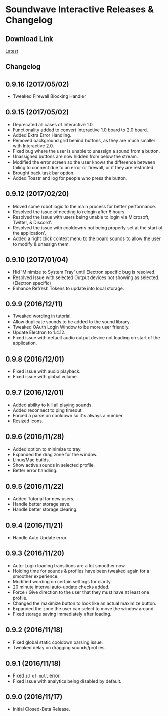 # Soundwave Interactive Releases & Changelog

## Download Link

[Latest](https://github.com/DeekyJay/SoundwaveInteractive-releases/releases/latest)

## Changelog

## 0.9.16 (2017/05/02)
- Tweaked Firewall Blocking Handler

## 0.9.15 (2017/05/02)
- Deprecated all cases of Interactive 1.0.
- Functionality added to convert Interactive 1.0 board to 2.0 board.
- Added Extra Error Handling.
- Removed background grid behind buttons, as they are much smaller with Interactive 2.0.
- Fixed bug where the user is unable to unassign a sound from a button.
- Unassigned buttons are now hidden from below the stream.
- Modified the error screen so the user knows the difference between failing to connect due to an error or firewall, or if they are restricted.
- Brought back task bar option.
- Added Toastr and log for people who press the button.

## 0.9.12 (2017/02/20)
 - Moved some robot logic to the main process for better performance.
 - Resolved the issue of needing to relogin after 6 hours.
 - Resolved the issue with users being unable to login via Microsoft, Twitter, & Discord'.
 - Resolved the issue with cooldowns not being properly set at the start of the application'.
 - Added a right click context menu to the board sounds to allow the user to modify & unassign them.

## 0.9.10 (2017/01/04)
 - Hid 'Minimize to System Tray' until Electron specific bug is resolved.
 - Resolved Issue with selected Output devices not showing as selected. (Electron specific)
 - Enhance Refresh Tokens to update into local storage.

## 0.9.9 (2016/12/11)
 - Tweaked wording in tutorial.
 - Allow duplicate sounds to be added to the sound library.
 - Tweaked OAuth Login Window to be more user friendly.
 - Update Electron to 1.4.12.
 - Fixed issue with default audio output device not loading on start of the application.
 
## 0.9.8 (2016/12/01)
- Fixed issue with audio playback.
- Fixed issue with global volume.

## 0.9.7 (2016/12/01)
- Added ability to kill all playing sounds.
- Added reconnect to ping timeout.
- Forced a parse on cooldown so it's always a number.
- Resized Icons.

## 0.9.6 (2016/11/28)
 - Added option to minimize to tray.
 - Expanded the drag zone for the window.
 - Linux/Mac builds.
 - Show active sounds in selected profile.
 - Better error handling.
 
## 0.9.5 (2016/11/22)

 - Added Tutorial for new users.
 - Handle better storage save.
 - Handle better storage clearing.

## 0.9.4 (2016/11/21)

 - Handle Auto Update error.

## 0.9.3 (2016/11/20)

 - Auto-Login loading transitions are a lot smoother now.
 - Holding time for sounds & profiles have been tweaked again for a smoother experience.
 - Modified wording on certain settings for clarity.
 - 20 minute interval auto-update checks added.
 - Force / Give direction to the user that they must have at least one profile.
 - Changed the maximize button to look like an actual maximize button.
 - Expanded the zone the user can select to move the window around.
 - Fixed storage saving immediately after loading.
 
## 0.9.2 (2016/11/18)

 - Fixed global static cooldown parsing issue.
 - Tweaked delay on dragging sounds/profiles.

## 0.9.1 (2016/11/18)

 - Fixed `id of null` error.
 - Fixed issue with analytics being disabled by default.

## 0.9.0 (2016/11/17)

 - Initial Closed-Beta Release.
